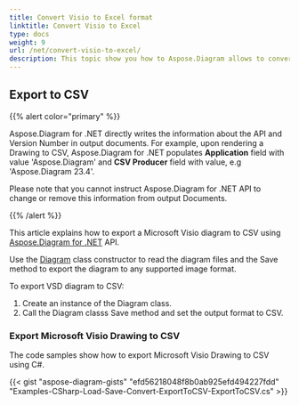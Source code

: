 ```yaml
---
title: Convert Visio to Excel format 
linktitle: Convert Visio to Excel
type: docs
weight: 9
url: /net/convert-visio-to-excel/
description: This topic show you how to Aspose.Diagram allows to convert Visio to Excel formats. Convert VSD, VSS, VDW, VST, VSDX, VSSX, VSTX, VSDM, VSTM,VSSM to CSV with a few lines of code.
---
```



## **Export to CSV**
{{% alert color="primary" %}}

Aspose.Diagram for .NET directly writes the information about the API and Version Number in output documents. For example, upon rendering a Drawing to CSV, Aspose.Diagram for .NET populates **Application** field with value 'Aspose.Diagram' and **CSV Producer** field with value, e.g 'Aspose.Diagram 23.4'.

Please note that you cannot instruct Aspose.Diagram for .NET API to change or remove this information from output Documents.

{{% /alert %}}

This article explains how to export a Microsoft Visio diagram to CSV using [Aspose.Diagram for .NET](https://products.aspose.com/diagram/net/) API.

Use the [Diagram](http://www.aspose.com/api/net/diagram/aspose.diagram/diagram) class constructor to read the diagram files and the Save method to export the diagram to any supported image format.

To export VSD diagram to CSV:

1. Create an instance of the Diagram class.
1. Call the Diagram classs Save method and set the output format to CSV.

### **Export Microsoft Visio Drawing to CSV**
The code samples show how to export Microsoft Visio Drawing to CSV using C#.

{{< gist "aspose-diagram-gists" "efd56218048f8b0ab925efd494227fdd" "Examples-CSharp-Load-Save-Convert-ExportToCSV-ExportToCSV.cs" >}}

